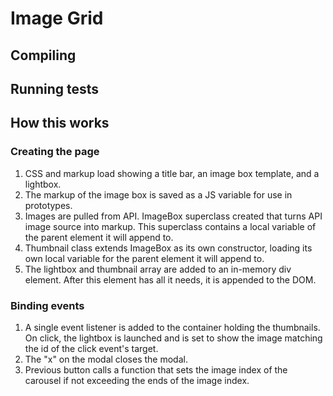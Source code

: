 # Image Grid

## Compiling

## Running tests

## How this works

### Creating the page

1. CSS and markup load showing a title bar, an image box template, and a
   lightbox.
2. The markup of the image box is saved as a JS variable for use in prototypes.
3. Images are pulled from API. ImageBox superclass created that turns API image
   source into markup. This superclass contains a local variable of the parent
   element it will append to.
4. Thumbnail class extends ImageBox as its own constructor, loading its own local
   variable for the parent element it will append to.
5. The lightbox and thumbnail array are added to an in-memory div element. After
   this element has all it needs, it is appended to the DOM.

### Binding events

1. A single event listener is added to the container holding the thumbnails.
   On click, the lightbox is launched and is set to show the image matching the
   id of the click event's target.
2. The "x" on the modal closes the modal.
3. Previous button calls a function that sets the image index of the carousel if
   not exceeding the ends of the image index.
